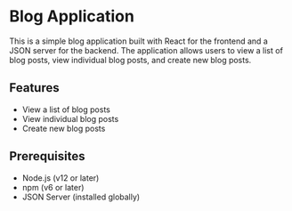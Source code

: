 # Blog Application

This is a simple blog application built with React for the frontend and a JSON server for the backend. The application allows users to view a list of blog posts, view individual blog posts, and create new blog posts.

## Features

- View a list of blog posts
- View individual blog posts
- Create new blog posts

## Prerequisites

- Node.js (v12 or later)
- npm (v6 or later)
- JSON Server (installed globally)

